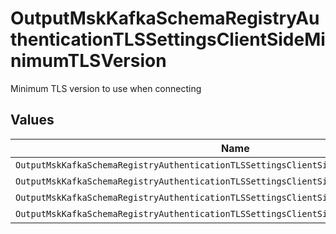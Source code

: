 # OutputMskKafkaSchemaRegistryAuthenticationTLSSettingsClientSideMinimumTLSVersion

Minimum TLS version to use when connecting


## Values

| Name                                                                                     | Value                                                                                    |
| ---------------------------------------------------------------------------------------- | ---------------------------------------------------------------------------------------- |
| `OutputMskKafkaSchemaRegistryAuthenticationTLSSettingsClientSideMinimumTLSVersionTlSv1`  | TLSv1                                                                                    |
| `OutputMskKafkaSchemaRegistryAuthenticationTLSSettingsClientSideMinimumTLSVersionTlSv11` | TLSv1.1                                                                                  |
| `OutputMskKafkaSchemaRegistryAuthenticationTLSSettingsClientSideMinimumTLSVersionTlSv12` | TLSv1.2                                                                                  |
| `OutputMskKafkaSchemaRegistryAuthenticationTLSSettingsClientSideMinimumTLSVersionTlSv13` | TLSv1.3                                                                                  |